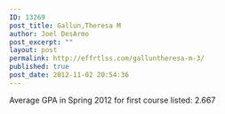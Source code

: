 ```yaml
---
ID: 13269
post_title: Gallun,Theresa M
author: Joel DesArmo
post_excerpt: ""
layout: post
permalink: http://effrtlss.com/galluntheresa-m-3/
published: true
post_date: 2012-11-02 20:54:36
---
```

<p>Average GPA in Spring 2012 for first course listed: 2.667</p>